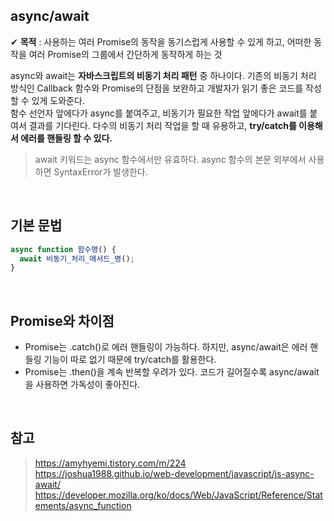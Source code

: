## async/await
✔ **목적** : 사용하는 여러 Promise의 동작을 동기스럽게 사용할 수 있게 하고, 어떠한 동작을 여러 Promise의 그룹에서 간단하게 동작하게 하는 것

async와 await는 **자바스크립트의 비동기 처리 패턴** 중 하나이다. 기존의 비동기 처리 방식인 Callback 함수와 Promise의 단점을 보완하고 개발자가 읽기 좋은 코드를 작성할 수 있게 도와준다.  
함수 선언자 앞에다가 async를 붙여주고, 비동기가 필요한 작업 앞에다가 await를 붙여서 결과를 기다린다. 다수의 비동기 처리 작업을 할 때 유용하고, **try/catch를 이용해서 에러를 핸들링 할 수 있다.**

> await 키워드는 async 함수에서만 유효하다. async 함수의 본문 외부에서 사용하면 SyntaxError가 발생한다.


<br/>

## 기본 문법
```javascript
async function 함수명() {
  await 비동기_처리_메서드_명();
}
```

<br/>

## Promise와 차이점
 - Promise는 .catch()로 에러 핸들링이 가능하다. 하지만, async/await은 에러 핸들링 기능이 따로 없기 때문에 try/catch를 활용한다.
 - Promise는 .then()을 계속 반복할 우려가 있다. 코드가 길어질수록 async/await을 사용하면 가독성이 좋아진다.

<br/>

## 참고
> https://amyhyemi.tistory.com/m/224  
> https://joshua1988.github.io/web-development/javascript/js-async-await/  
> https://developer.mozilla.org/ko/docs/Web/JavaScript/Reference/Statements/async_function

